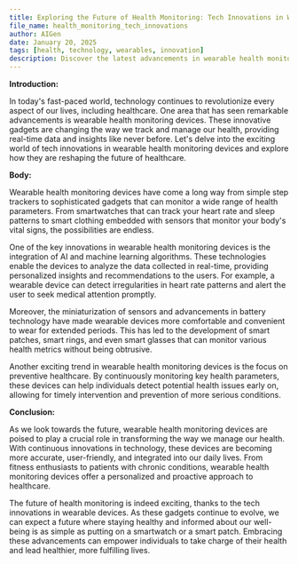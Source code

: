 ```yaml
---
title: Exploring the Future of Health Monitoring: Tech Innovations in Wearable Devices
file_name: health_monitoring_tech_innovations
author: AIGen
date: January 20, 2025
tags: [health, technology, wearables, innovation]
description: Discover the latest advancements in wearable health monitoring devices and how they are shaping the future of healthcare.
---
```


**Introduction:**

In today's fast-paced world, technology continues to revolutionize every aspect of our lives, including healthcare. One area that has seen remarkable advancements is wearable health monitoring devices. These innovative gadgets are changing the way we track and manage our health, providing real-time data and insights like never before. Let's delve into the exciting world of tech innovations in wearable health monitoring devices and explore how they are reshaping the future of healthcare.

**Body:**

Wearable health monitoring devices have come a long way from simple step trackers to sophisticated gadgets that can monitor a wide range of health parameters. From smartwatches that can track your heart rate and sleep patterns to smart clothing embedded with sensors that monitor your body's vital signs, the possibilities are endless.

One of the key innovations in wearable health monitoring devices is the integration of AI and machine learning algorithms. These technologies enable the devices to analyze the data collected in real-time, providing personalized insights and recommendations to the users. For example, a wearable device can detect irregularities in heart rate patterns and alert the user to seek medical attention promptly.

Moreover, the miniaturization of sensors and advancements in battery technology have made wearable devices more comfortable and convenient to wear for extended periods. This has led to the development of smart patches, smart rings, and even smart glasses that can monitor various health metrics without being obtrusive.

Another exciting trend in wearable health monitoring devices is the focus on preventive healthcare. By continuously monitoring key health parameters, these devices can help individuals detect potential health issues early on, allowing for timely intervention and prevention of more serious conditions.

**Conclusion:**

As we look towards the future, wearable health monitoring devices are poised to play a crucial role in transforming the way we manage our health. With continuous innovations in technology, these devices are becoming more accurate, user-friendly, and integrated into our daily lives. From fitness enthusiasts to patients with chronic conditions, wearable health monitoring devices offer a personalized and proactive approach to healthcare.

The future of health monitoring is indeed exciting, thanks to the tech innovations in wearable devices. As these gadgets continue to evolve, we can expect a future where staying healthy and informed about our well-being is as simple as putting on a smartwatch or a smart patch. Embracing these advancements can empower individuals to take charge of their health and lead healthier, more fulfilling lives.